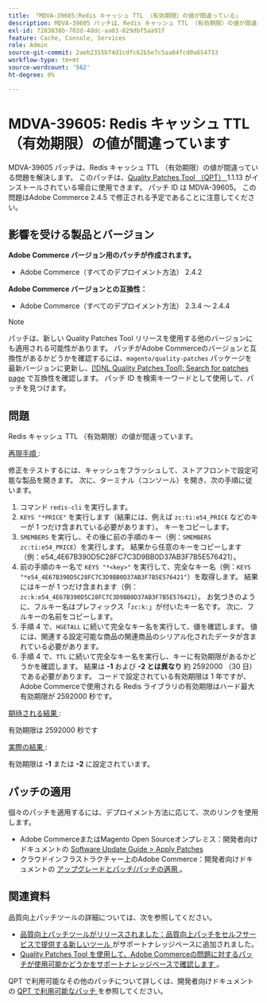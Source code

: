 ```yaml
---
title: 「MDVA-39605:Redis キャッシュ TTL （有効期限）の値が間違っている」
description: MDVA-39605 パッチは、Redis キャッシュ TTL （有効期限）の値が間違っている問題を解決します。 このパッチは、[Quality Patches Tool （QPT） ] （/help/announcements/adobe-commerce-announcements/magento-quality-patches-released-new-tool-to-self-serve-quality-patches.md） 1.1.13 がインストールされている場合に利用できます。 パッチ ID は MDVA-39605。 この問題はAdobe Commerce 2.4.5 で修正される予定であることに注意してください。
exl-id: 7283838b-702d-4ddc-aa03-829dbf5aa91f
feature: Cache, Console, Services
role: Admin
source-git-commit: 2aeb2355b74d1cdfc62b5e7c5aa04fcd0a654733
workflow-type: tm+mt
source-wordcount: '562'
ht-degree: 0%

---
```


# MDVA-39605: Redis キャッシュ TTL （有効期限）の値が間違っています

MDVA-39605 パッチは、Redis キャッシュ TTL （有効期限）の値が間違っている問題を解決します。 このパッチは、[Quality Patches Tool （QPT） ](/help/announcements/adobe-commerce-announcements/magento-quality-patches-released-new-tool-to-self-serve-quality-patches.md)1.1.13 がインストールされている場合に使用できます。 パッチ ID は MDVA-39605。 この問題はAdobe Commerce 2.4.5 で修正される予定であることに注意してください。

## 影響を受ける製品とバージョン

**Adobe Commerce バージョン用のパッチが作成されます。**

* Adobe Commerce（すべてのデプロイメント方法） 2.4.2

**Adobe Commerce バージョンとの互換性：**

* Adobe Commerce（すべてのデプロイメント方法） 2.3.4 ～ 2.4.4

>[!NOTE]
>
>パッチは、新しい Quality Patches Tool リリースを使用する他のバージョンにも適用される可能性があります。 パッチがAdobe Commerceのバージョンと互換性があるかどうかを確認するには、`magento/quality-patches` パッケージを最新バージョンに更新し、[[!DNL Quality Patches Tool]: Search for patches page](https://experienceleague.adobe.com/tools/commerce-quality-patches/index.html?lang=ja) で互換性を確認します。 パッチ ID を検索キーワードとして使用して、パッチを見つけます。

## 問題

Redis キャッシュ TTL （有効期限）の値が間違っています。

<u> 再現手順 </u>:

修正をテストするには、キャッシュをフラッシュして、ストアフロントで設定可能な製品を開きます。 次に、ターミナル（コンソール）を開き、次の手順に従います。

1. コマンド `redis-cli` を実行します。
1. `KEYS "*PRICE"` を実行します（結果には、例えば `zc:ti:e54_PRICE` などのキーが 1 つだけ含まれている必要があります）。 キーをコピーします。
1. `SMEMBERS` を実行し、その後に前の手順のキー（例：`SMEMBERS zc:ti:e54_PRICE`）を実行します。 結果から任意のキーをコピーします（例：e54_4E67B390D5C28FC7C3D9BB0D37AB3F7B5E576421）。
1. 前の手順のキー名で `KEYS "*<key>"` を実行して、完全なキー名（例：`KEYS "*e54_4E67B390D5C28FC7C3D9BB0D37AB3F7B5E576421"`）を取得します。 結果にはキーが 1 つだけ含まれます（例：`zc:k:e54_4E67B390D5C28FC7C3D9BB0D37AB3F7B5E576421`）。 お気づきのように、フルキー名はプレフィックス「`zc:k:`」が付いたキー名です。 次に、フルキーの名前をコピーします。
1. 手順 4 で、`HGETALL` に続いて完全なキー名を実行して、値を確認します。 値には、関連する設定可能な商品の関連商品のシリアル化されたデータが含まれている必要があります。
1. 手順 4 で、`TTL` に続いて完全なキー名を実行し、キーに有効期限があるかどうかを確認します。 結果は **-1** および **-2 とは異なり** 約 2592000 （30 日）である必要があります。 コードで設定されている有効期限は 1 年ですが、Adobe Commerceで使用される Redis ライブラリの有効期限はハード最大有効期限が 2592000 秒です。

<u> 期待される結果 </u>:

有効期限は 2592000 秒です

<u> 実際の結果 </u>:

有効期限は **-1** または **-2** に設定されています。

## パッチの適用

個々のパッチを適用するには、デプロイメント方法に応じて、次のリンクを使用します。

* Adobe CommerceまたはMagento Open Sourceオンプレミス：開発者向けドキュメントの [Software Update Guide > Apply Patches](https://experienceleague.adobe.com/ja/docs/commerce-operations/tools/quality-patches-tool/usage)
* クラウドインフラストラクチャー上のAdobe Commerce：開発者向けドキュメントの [ アップグレードとパッチ/パッチの適用 ](https://experienceleague.adobe.com/ja/docs/commerce-cloud-service/user-guide/develop/upgrade/apply-patches)。

## 関連資料

品質向上パッチツールの詳細については、次を参照してください。

* [ 品質向上パッチツールがリリースされました：品質向上パッチをセルフサービスで提供する新しいツール ](/help/announcements/adobe-commerce-announcements/magento-quality-patches-released-new-tool-to-self-serve-quality-patches.md) がサポートナレッジベースに追加されました。
* [Quality Patches Tool を使用して、Adobe Commerceの問題に対するパッチが使用可能かどうかをサポートナレッジベースで確認します ](/help/support-tools/patches-available-in-qpt-tool/check-patch-for-magento-issue-with-magento-quality-patches.md)。

QPT で利用可能なその他のパッチについて詳しくは、開発者向けドキュメントの [QPT で利用可能なパッチ ](https://experienceleague.adobe.com/tools/commerce-quality-patches/index.html?lang=ja) を参照してください。
